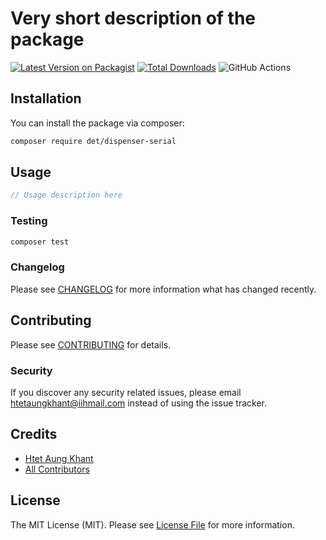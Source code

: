 # Very short description of the package

[![Latest Version on Packagist](https://img.shields.io/packagist/v/det/dispenser-serial.svg?style=flat-square)](https://packagist.org/packages/det/dispenser-serial)
[![Total Downloads](https://img.shields.io/packagist/dt/det/dispenser-serial.svg?style=flat-square)](https://packagist.org/packages/det/dispenser-serial)
![GitHub Actions](https://github.com/det/dispenser-serial/actions/workflows/main.yml/badge.svg)

## Installation

You can install the package via composer:

```bash
composer require det/dispenser-serial
```

## Usage

```php
// Usage description here
```

### Testing

```bash
composer test
```

### Changelog

Please see [CHANGELOG](CHANGELOG.md) for more information what has changed recently.

## Contributing

Please see [CONTRIBUTING](CONTRIBUTING.md) for details.

### Security

If you discover any security related issues, please email htetaungkhant@iihmail.com instead of using the issue tracker.

## Credits

-   [Htet Aung Khant](https://github.com/det)
-   [All Contributors](../../contributors)

## License

The MIT License (MIT). Please see [License File](LICENSE.md) for more information.